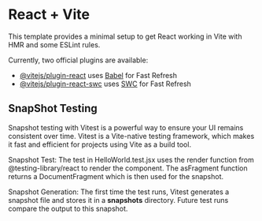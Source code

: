 # React + Vite

This template provides a minimal setup to get React working in Vite with HMR and some ESLint rules.

Currently, two official plugins are available:

- [@vitejs/plugin-react](https://github.com/vitejs/vite-plugin-react/blob/main/packages/plugin-react/README.md) uses [Babel](https://babeljs.io/) for Fast Refresh
- [@vitejs/plugin-react-swc](https://github.com/vitejs/vite-plugin-react-swc) uses [SWC](https://swc.rs/) for Fast Refresh

SnapShot Testing
----------------
Snapshot testing with Vitest is a powerful way to ensure your UI remains consistent over time. Vitest is a Vite-native testing framework, which makes it fast and efficient for projects using Vite as a build tool. 

Snapshot Test: 
The test in HelloWorld.test.jsx uses the render function from @testing-library/react to render the component. The asFragment function returns a DocumentFragment which is then used for the snapshot.

Snapshot Generation: 
The first time the test runs, Vitest generates a snapshot file and stores it in a __snapshots__ directory. Future test runs compare the output to this snapshot.
